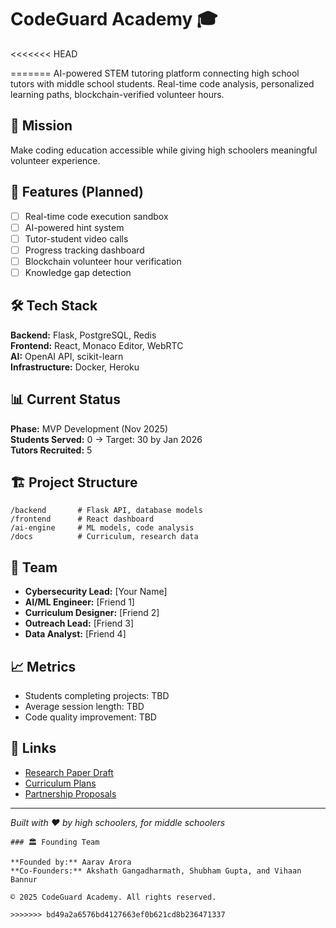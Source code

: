 # CodeGuard Academy 🎓

<<<<<<< HEAD

=======
AI-powered STEM tutoring platform connecting high school tutors with middle school students. Real-time code analysis, personalized learning paths, blockchain-verified volunteer hours.

## 🎯 Mission
Make coding education accessible while giving high schoolers meaningful volunteer experience.

## 🚀 Features (Planned)
- [ ] Real-time code execution sandbox
- [ ] AI-powered hint system
- [ ] Tutor-student video calls
- [ ] Progress tracking dashboard
- [ ] Blockchain volunteer hour verification
- [ ] Knowledge gap detection

## 🛠️ Tech Stack
**Backend:** Flask, PostgreSQL, Redis  
**Frontend:** React, Monaco Editor, WebRTC  
**AI:** OpenAI API, scikit-learn  
**Infrastructure:** Docker, Heroku

## 📊 Current Status
**Phase:** MVP Development (Nov 2025)  
**Students Served:** 0 → Target: 30 by Jan 2026  
**Tutors Recruited:** 5  

## 🏗️ Project Structure
```
/backend       # Flask API, database models
/frontend      # React dashboard
/ai-engine     # ML models, code analysis
/docs          # Curriculum, research data
```

## 🤝 Team
- **Cybersecurity Lead:** [Your Name]
- **AI/ML Engineer:** [Friend 1]
- **Curriculum Designer:** [Friend 2]
- **Outreach Lead:** [Friend 3]
- **Data Analyst:** [Friend 4]

## 📈 Metrics
- Students completing projects: TBD
- Average session length: TBD
- Code quality improvement: TBD

## 🔗 Links
- [Research Paper Draft](docs/research/)
- [Curriculum Plans](docs/curriculum/)
- [Partnership Proposals](docs/outreach/)

---
*Built with ❤️ by high schoolers, for middle schoolers*
```
### 🏛️ Founding Team

**Founded by:** Aarav Arora  
**Co-Founders:** Akshath Gangadharmath, Shubham Gupta, and Vihaan Bannur

© 2025 CodeGuard Academy. All rights reserved.

>>>>>>> bd49a2a6576bd4127663ef0b621cd8b236471337